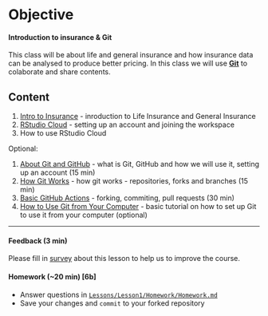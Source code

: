 # Objective
#### Introduction to insurance & Git ####
This class will be about life and general insurance and how insurance data can be analysed to produce better pricing.
In this class we will use [**Git**](Support/About_GIT.md) to colaborate and share contents. 

## Content
1) [Intro to Insurance](Support/01_About_Insurance.md) - inroduction to Life Insurance and General Insurance
2) [RStudio Cloud](Support/02_Setting_up_RStudio_Cloud.md) - setting up an account and joining the workspace
3) How to use RStudio Cloud

Optional:
1) [About Git and GitHub](Support/02_About_Git_and_Github.md) - what is Git, GitHub and how we will use it, setting up an account (15 min)
2) [How Git Works](Support/03_How_Git_Works.md) - how git works - repositories, forks and branches (15 min)
3) [Basic GitHub Actions](Support/04_Basic_GitHub_Actions.md) - forking, commiting, pull requests (30 min)
4) [How to Use Git from Your Computer](Support/05_How_to_Use_Git_from_Your_Computer.md) - basic tutorial on how to set up Git to use it from your computer (optional)

----------------------------------------------
#### Feedback (3 min)

Please fill in [survey](https://forms.office.com/Pages/ResponsePage.aspx?id=unI2RwfNcUOirniLTGGEDmMCeqOOjBtIuObM18vXqrtUOFM1VFFNOE5OTzFWVlNaT1NDTzVNWlZOUy4u) about this lesson to help us to improve the course.

#### Homework (~20 min) [6b]
* Answer questions in [`Lessons/Lesson1/Homework/Homework.md`](Homework/Homework.md)
* Save your changes and `commit` to your forked repository
